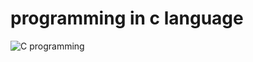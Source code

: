 # programming in c language

![C programming](https://external-content.duckduckgo.com/iu/?u=https%3A%2F%2Fwallpapercave.com%2Fwp%2Fwp4521294.jpg&f=1&nofb=1&ipt=4817ff648639265b37361b364f3f05c891131c121af80152d42520648aa1ee5b&ipo=images)

